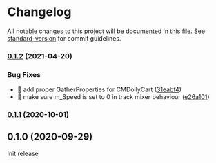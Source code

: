 # Changelog

All notable changes to this project will be documented in this file. See [standard-version](https://github.com/conventional-changelog/standard-version) for commit guidelines.

### [0.1.2](https://github.com/BennyKok/unity-cmdollycart-timeline-helper/compare/v0.1.1...v0.1.2) (2021-04-20)


### Bug Fixes

* 🐛 add proper GatherProperties for CMDollyCart ([31eabf4](https://github.com/BennyKok/unity-cmdollycart-timeline-helper/commit/31eabf4e3260f2de38b1db18f933795866765473))
* 🐛 make sure m_Speed is set to 0 in track mixer behaviour ([e26a101](https://github.com/BennyKok/unity-cmdollycart-timeline-helper/commit/e26a1017a13c6be836f844f49e77e05a71d9b55a))

### [0.1.1](https://github.com/BennyKok/cmdollycart-timeline-helper/compare/v0.1.0...v0.1.1) (2020-10-01)

## 0.1.0 (2020-09-29)

Init release